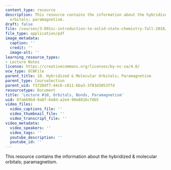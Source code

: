 ```yaml
---
content_type: resource
description: This resource contains the information about the hybridized & molecular
  orbitals; paramagnetism.
draft: false
file: /courses/3-091sc-introduction-to-solid-state-chemistry-fall-2010/8fab69bd9a8f6e8da2e490e8816cfdb5_MIT3_091SCF09_lec10.pdf
file_type: application/pdf
image_metadata:
  caption: ''
  credit: ''
  image-alt: ''
learning_resource_types:
- Lecture Notes
license: https://creativecommons.org/licenses/by-nc-sa/4.0/
ocw_type: OCWFile
parent_title: 10. Hybridized & Molecular Orbitals; Paramagnetism
parent_type: CourseSection
parent_uid: f3720df7-44c6-c811-bba3-3f83d3053ffd
resourcetype: Document
title: 'Lecture #10, Orbitals, Bonds, Paramagnetism'
uid: 8fab69bd-9a8f-6e8d-a2e4-90e8816cfdb5
video_files:
  video_captions_file: ''
  video_thumbnail_file: ''
  video_transcript_file: ''
video_metadata:
  video_speakers: ''
  video_tags: ''
  youtube_description: ''
  youtube_id: ''
---
```

This resource contains the information about the hybridized & molecular orbitals; paramagnetism.